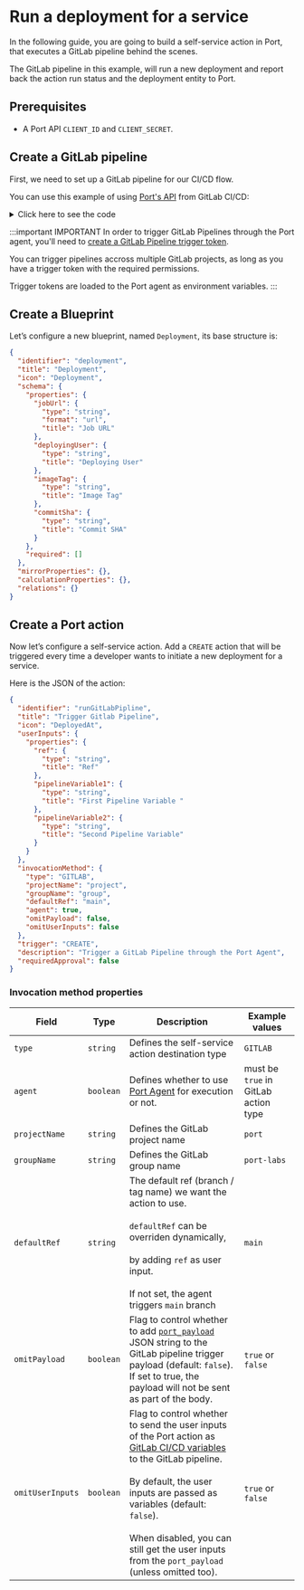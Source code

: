 # Run a deployment for a service

In the following guide, you are going to build a self-service action in Port, that executes a GitLab pipeline behind the scenes.

The GitLab pipeline in this example, will run a new deployment and report back the action run status and the deployment entity to Port.

## Prerequisites

- A Port API `CLIENT_ID` and `CLIENT_SECRET`.

## Create a GitLab pipeline

First, we need to set up a GitLab pipeline for our CI/CD flow.

You can use this example of using [Port's API](../../../../build-your-software-catalog/sync-data-to-catalog/api/api.md) from GitLab CI/CD:

<details>
<summary>Click here to see the code</summary>

```yaml showLineNumbers
stages: # List of stages for jobs, and their order of execution
  - save-port-data
  - deploy
  - report-deployment
  - send-logs
  - update-status

save-port-data: # Example - get the Port API access token and RunId
  stage: save-port-data
  before_script:
    - apt-get -qq update
    - apt-get install -y jq
  script:
    - |
      accessToken=$(curl -X POST \
        -H 'Content-Type: application/json' \
        -d '{"clientId": "'"$PORT_CLIENT_ID"'", "clientSecret": "'"$PORT_CLIENT_SECRET"'"}' \
        -s 'https://api.getport.io/v1/auth/access_token' | jq -r '.accessToken')
      echo "ACCESS_TOKEN=$accessToken" >> data.env
      runId=$(cat $TRIGGER_PAYLOAD | jq -r '.port_payload.context.runId')
      echo "RUN_ID=$runId" >> data.env
  artifacts:
    reports:
      dotenv: data.env

deploy-job:
  stage: deploy
  script:
    - echo "Deploying application..."
    ## Enter your deploy logic here

report-deployment: # Example - create a deployment entity
  stage: report-deployment
  script:
    - |
      curl --location --request POST "https://api.getport.io/v1/blueprints/deployment/entities?upsert=true" \
        --header "Authorization: Bearer $ACCESS_TOKEN" \
        --header "Content-Type: application/json" \
        --data-raw '{
          "identifier": "'"$service-$environment"'",
          "properties": {"jobUrl":"'"$CI_JOB_URL"'","imageTag":"latest"},
          "relations": {}
        }'

send-logs: # Example - send Logs of the action run to Port
  stage: send-logs
  script:
    - |
      curl -X POST \
        -H 'Content-Type: application/json' \
        -H "Authorization: Bearer $ACCESS_TOKEN" \
        -d '{"message": "this is a log test message example"}' \
        "https://api.getport.io/v1/actions/runs/$RUN_ID/logs"

update-status: # Example - update the Action run status as success
  stage: update-status
  image: curlimages/curl:latest
  script:
    - |
      curl -X PATCH \
        -H 'Content-Type: application/json' \
        -H "Authorization: Bearer $ACCESS_TOKEN" \
        -d '{"status":"SUCCESS", "message": {"run_status": "GitLab CI/CD Run completed successfully!"}}' \
        "https://api.getport.io/v1/actions/runs/$RUN_ID"
```

</details>

:::important IMPORTANT
In order to trigger GitLab Pipelines through the Port agent, you'll need to [create a GitLab Pipeline trigger token](https://docs.gitlab.com/ee/ci/triggers/).

You can trigger pipelines accross multiple GitLab projects, as long as you have a trigger token with the required permissions.

Trigger tokens are loaded to the Port agent as environment variables.
:::

## Create a Blueprint

Let’s configure a new blueprint, named `Deployment`, its base structure is:

```json showLineNumbers
{
  "identifier": "deployment",
  "title": "Deployment",
  "icon": "Deployment",
  "schema": {
    "properties": {
      "jobUrl": {
        "type": "string",
        "format": "url",
        "title": "Job URL"
      },
      "deployingUser": {
        "type": "string",
        "title": "Deploying User"
      },
      "imageTag": {
        "type": "string",
        "title": "Image Tag"
      },
      "commitSha": {
        "type": "string",
        "title": "Commit SHA"
      }
    },
    "required": []
  },
  "mirrorProperties": {},
  "calculationProperties": {},
  "relations": {}
}
```

## Create a Port action

Now let’s configure a self-service action. Add a `CREATE` action that will be triggered every time a developer wants to initiate a new deployment for a service.

Here is the JSON of the action:

```json showLineNumbers
{
  "identifier": "runGitLabPipline",
  "title": "Trigger Gitlab Pipeline",
  "icon": "DeployedAt",
  "userInputs": {
    "properties": {
      "ref": {
        "type": "string",
        "title": "Ref"
      },
      "pipelineVariable1": {
        "type": "string",
        "title": "First Pipeline Variable "
      },
      "pipelineVariable2": {
        "type": "string",
        "title": "Second Pipeline Variable"
      }
    }
  },
  "invocationMethod": {
    "type": "GITLAB",
    "projectName": "project",
    "groupName": "group",
    "defaultRef": "main",
    "agent": true,
    "omitPayload": false,
    "omitUserInputs": false
  },
  "trigger": "CREATE",
  "description": "Trigger a GitLab Pipeline through the Port Agent",
  "requiredApproval": false
}
```

### Invocation method properties

| Field            | Type      | Description                                                                                                                                                                                                                                                                                                                                                 | Example values                       |
| ---------------- | --------- | ----------------------------------------------------------------------------------------------------------------------------------------------------------------------------------------------------------------------------------------------------------------------------------------------------------------------------------------------------------- | ------------------------------------ |
| `type`           | `string`  | Defines the self-service action destination type                                                                                                                                                                                                                                                                                                            | `GITLAB`                             |
| `agent`          | `boolean` | Defines whether to use [Port Agent](/create-self-service-experiences/setup-backend/webhook/port-execution-agent/port-execution-agent.md) for execution or not.                                                                                                                                                                                                                                               | must be `true` in GitLab action type |
| `projectName`    | `string`  | Defines the GitLab project name                                                                                                                                                                                                                                                                                                                             | `port`                               |
| `groupName`      | `string`  | Defines the GitLab group name                                                                                                                                                                                                                                                                                                                               | `port-labs`                          |
| `defaultRef`     | `string`  | The default ref (branch / tag name) we want the action to use. <br></br> `defaultRef` can be overriden dynamically,<br></br> by adding `ref` as user input. <br></br> If not set, the agent triggers `main` branch                                                                                                                                          | `main`                               |
| `omitPayload`    | `boolean` | Flag to control whether to add [`port_payload`](../../../self-service-actions-deep-dive/self-service-actions-deep-dive.md#action-message-structure) JSON string to the GitLab pipeline trigger payload (default: `false`). If set to true, the payload will not be sent as part of the body.                                                                | `true` or `false`                    |
| `omitUserInputs` | `boolean` | Flag to control whether to send the user inputs of the Port action as [GitLab CI/CD variables](https://docs.gitlab.com/ee/ci/variables/) to the GitLab pipeline. <br></br> By default, the user inputs are passed as variables (default: `false`). <br></br> When disabled, you can still get the user inputs from the `port_payload` (unless omitted too). | `true` or `false`                    |
